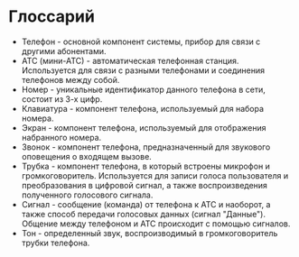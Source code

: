 # Глоссарий
- Телефон - основной компонент системы, прибор для связи с другими абонентами.
- АТС (мини-АТС) - автоматическая телефонная станция. Используется для связи с разными телефонами и соединения телефонов между собой.
- Номер - уникальные идентификатор данного телефона в сети, состоит из 3-х цифр.
- Клавиатура - компонент телефона, используемый для набора номера.
- Экран - компонент телефона, используемый для отображения набранного номера.
- Звонок - компонент телефона, предназначенный для звукового оповещения о входящем вызове.
- Трубка - компонент телефона, в который встроены микрофон и громкоговоритель. Используется для записи голоса пользователя и преобразования в цифровой сигнал, а также воспроизведения полученного голосового сигнала.
- Сигнал - сообщение (команда) от телефона к АТС и наоборот, а также способ передачи голосовых данных (сигнал "Данные"). Общение между телефоном и АТС происходит с помощью сигналов.
- Тон - определенный звук, воспроизводимый в громкоговоритель трубки телефона.
